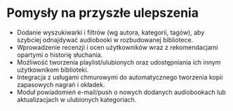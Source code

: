 # Pomysły na przyszłe ulepszenia

- Dodanie wyszukiwarki i filtrów (wg autora, kategorii, tagów), aby szybciej odnajdywać audiobooki w rozbudowanej bibliotece.
- Wprowadzenie recenzji i ocen użytkowników wraz z rekomendacjami opartymi o historię słuchania.
- Możliwość tworzenia playlist/ulubionych oraz udostępniania ich innym użytkownikom biblioteki.
- Integracja z usługami chmurowymi do automatycznego tworzenia kopii zapasowych nagrań i okładek.
- Moduł powiadomień e-mail/push o nowych dodanych audiobookach lub aktualizacjach w ulubionych kategoriach.
